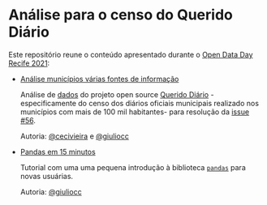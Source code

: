 # Análise para o censo do Querido Diário
Este repositório reune o conteúdo apresentado durante o [Open Data Day Recife 2021](https://youtu.be/cXRf6jrLvrg):

* [Análise municípios várias fontes de informação](2021_02_16_analise_municipio_varias_fontes_publicacao.ipynb)

    Análise de [dados](base_mapeamento.csv) do projeto open source [Querido Diário](https://queridodiario.ok.org.br/) - especificamente do censo dos diários oficiais municipais realizado nos municípios com mais de 100 mil habitantes- para resolução da [issue #56](https://github.com/okfn-brasil/censo-querido-diario/issues/56). 

    Autoria: [@cecivieira](https://github.com/cecivieira) e [@giuliocc](https://github.com/giuliocc)
  
* [Pandas em 15 minutos](pandas_em_quinze_minutos.ipynb)
        
    Tutorial com uma uma pequena introdução à biblioteca [`pandas`](https://pandas.pydata.org/) para novas usuárias.

    Autoria: [@giuliocc](https://github.com/giuliocc)
